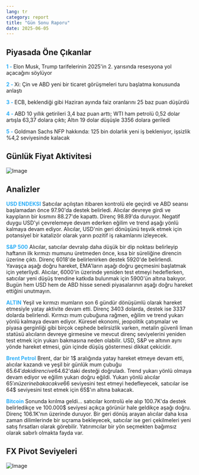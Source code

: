 ```yaml
---
lang: tr
category: report
title: "Gün Sonu Raporu"
date: 2025-06-05
---
```



<h2>Piyasada Öne Çıkanlar</h2>
<strong style="color: #2caef7;">1 - </strong> Elon Musk, Trump tarifelerinin 2025'in 2. yarısında resesyona yol açacağını söylüyor

<strong style="color: #2caef7;">2 - </strong> Xi: Çin ve ABD yeni bir ticaret görüşmeleri turu başlatma konusunda anlaştı

<strong style="color: #2caef7;">3 - </strong> ECB, beklendiği gibi Haziran ayında faiz oranlarını 25 baz puan düşürdü


<strong style="color: #2caef7;">4 - </strong> ABD 10 yıllık getirileri 3,4 baz puan arttı; WTI ham petrolü 0,52 dolar artışla 63,37 dolara çıktı; Altın 19 dolar düşüşle 3356 dolara geriledi

<strong style="color: #2caef7;">5 - </strong> Goldman Sachs NFP hakkında: 125 bin dolarlık yeni iş bekleniyor, işsizlik %4,2 seviyesinde kalacak



<h2>Günlük Fiyat Aktivitesi</h2>
<img src="https://markleighedu.github.io/img/Jun-2025/05-Jun-2025/price.jpg" alt="Image"/>

<h2>Analizler</h2>
<strong style="color: #2caef7;">USD ENDEKSI</strong> Satıcılar açılıştan itibaren kontrolü ele geçirdi ve ABD seansı başlamadan önce 97.90'da destek belirledi. Alıcılar devreye girdi ve kayıpların bir kısmını 88.27'de kapattı. Direnç 98.89'da duruyor. Negatif duygu USD'yi çevrelemeye devam ederken eğilim ve trend aşağı yönlü kalmaya devam ediyor. Alıcılar, USD'nin geri dönüşünü teşvik etmek için potansiyel bir katalizör olarak yarın pozitif iş rakamlarını izleyecek.

<strong style="color: #2caef7;">S&P 500</strong> Alıcılar, satıcılar devralıp daha düşük bir dip noktası belirleyip haftanın ilk kırmızı mumunu üretmeden önce, kısa bir süreliğine direncin üzerine çıktı. Direnç 6018'de belirlenirken destek 5920'de belirlendi. Yavaşça aşağı doğru hareket, EMA'ların aşağı doğru geçmesini başlatmak için yeterliydi. Alıcılar, 6000'in üzerinde yeniden test etmeyi hedeflerken, satıcılar yeni düşüş trendine katkıda bulunmak için 5900'ün altına bakıyor. Bugün hem USD hem de ABD hisse senedi piyasalarının aşağı doğru hareket ettiğini unutmayın.

<strong style="color: #2caef7;">ALTIN</strong> Yeşil ve kırmızı mumların son 6 gündür dönüşümlü olarak hareket etmesiyle yatay aktivite devam etti. Direnç 3403 dolarda, destek ise 3337 dolarda belirlendi. Kırmızı mum çubuğuna rağmen, eğilim ve trend yukarı yönlü kalmaya devam ediyor. Küresel ekonomi, jeopolitik çatışmalar ve piyasa gerginliği gibi birçok cephede belirsizlik varken, metalin güvenli liman statüsü alıcıların devreye girmesine ve mevcut direnç seviyelerini yeniden test etmek için yukarı bakmasına neden olabilir. USD, S&P ve altının aynı yönde hareket etmesi, gün içinde düşüş göstermesi dikkat çekicidir.

<strong style="color: #2caef7;">Brent Petrol</strong> Brent, dar bir 1$ aralığında yatay hareket etmeye devam etti, alıcılar kazandı ve yeşil bir günlük mum çubuğu 65.64$'daki direnci ve 64.62$'daki desteği doğruladı. Trend yukarı yönlü olmaya devam ediyor ve eğilim yukarı doğru eğildi. Yukarı yönlü alıcılar 65$'ın üzerine bakacak ve 66$ seviyesini test etmeyi hedefleyecek, satıcılar ise 64$ seviyesini test etmek için 65$'ın altına bakacak.

<strong style="color: #2caef7;">Bitcoin</strong> Sonunda kırılma geldi... satıcılar kontrolü ele alıp 100.7K'da destek belirledikçe ve 100.000$ seviyesi açıkça görünür hale geldikçe aşağı doğru. Direnç 106.1K'nın üzerinde duruyor. Bir geri dönüş arayan alıcılar daha kısa zaman dilimlerinde bir sıçrama bekleyecek, satıcılar ise geri çekilmeleri yeni satış fırsatları olarak görebilir. Yatırımcılar bir yön seçmekten bağımsız olarak sabırlı olmakta fayda var.



<h2>FX Pivot Seviyeleri</h2>
<img src="https://markleighedu.github.io/img/Jun-2025/05-Jun-2025/pivot.jpg" alt="Image"/>